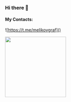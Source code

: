 ### Hi there 👋

#### My Contacts:
![https://t.me/melikovgraf]()

<img src="[http://....jpg](https://github.com/MelikovGraf/MelikovGraf/assets/98654937/f0eb03dc-afd7-42ee-b645-474af8b692fa=100x)" width="200" height="200" />

<!--
**MelikovGraf/MelikovGraf** is a ✨ _special_ ✨ repository because its `README.md` (this file) appears on your GitHub profile.

Here are some ideas to get you started:

- 🔭 I’m currently working on ...
- 🌱 I’m currently learning ...
- 👯 I’m looking to collaborate on ...
- 🤔 I’m looking for help with ...
- 💬 Ask me about ...
- 📫 How to reach me: ...
- 😄 Pronouns: ...
- ⚡ Fun fact: ...
-->
